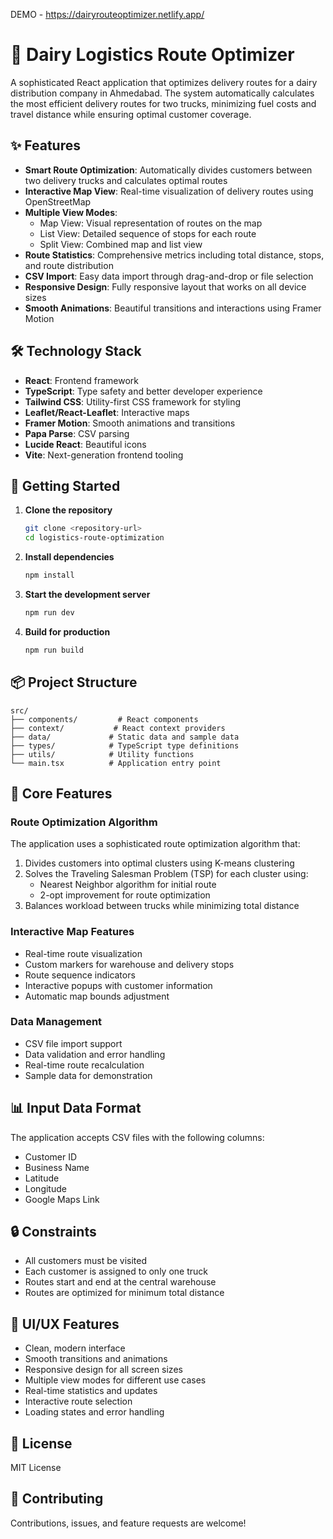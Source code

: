 DEMO - https://dairyrouteoptimizer.netlify.app/

# 🚚 Dairy Logistics Route Optimizer

A sophisticated React application that optimizes delivery routes for a dairy distribution company in Ahmedabad. The system automatically calculates the most efficient delivery routes for two trucks, minimizing fuel costs and travel distance while ensuring optimal customer coverage.

## ✨ Features

- **Smart Route Optimization**: Automatically divides customers between two delivery trucks and calculates optimal routes
- **Interactive Map View**: Real-time visualization of delivery routes using OpenStreetMap
- **Multiple View Modes**: 
  - Map View: Visual representation of routes on the map
  - List View: Detailed sequence of stops for each route
  - Split View: Combined map and list view
- **Route Statistics**: Comprehensive metrics including total distance, stops, and route distribution
- **CSV Import**: Easy data import through drag-and-drop or file selection
- **Responsive Design**: Fully responsive layout that works on all device sizes
- **Smooth Animations**: Beautiful transitions and interactions using Framer Motion

## 🛠️ Technology Stack

- **React**: Frontend framework
- **TypeScript**: Type safety and better developer experience
- **Tailwind CSS**: Utility-first CSS framework for styling
- **Leaflet/React-Leaflet**: Interactive maps
- **Framer Motion**: Smooth animations and transitions
- **Papa Parse**: CSV parsing
- **Lucide React**: Beautiful icons
- **Vite**: Next-generation frontend tooling

## 🚀 Getting Started

1. **Clone the repository**
   ```bash
   git clone <repository-url>
   cd logistics-route-optimization
   ```

2. **Install dependencies**
   ```bash
   npm install
   ```

3. **Start the development server**
   ```bash
   npm run dev
   ```

4. **Build for production**
   ```bash
   npm run build
   ```

## 📦 Project Structure

```
src/
├── components/         # React components
├── context/           # React context providers
├── data/             # Static data and sample data
├── types/            # TypeScript type definitions
├── utils/            # Utility functions
└── main.tsx          # Application entry point
```

## 🎯 Core Features

### Route Optimization Algorithm

The application uses a sophisticated route optimization algorithm that:
1. Divides customers into optimal clusters using K-means clustering
2. Solves the Traveling Salesman Problem (TSP) for each cluster using:
   - Nearest Neighbor algorithm for initial route
   - 2-opt improvement for route optimization
3. Balances workload between trucks while minimizing total distance

### Interactive Map Features

- Real-time route visualization
- Custom markers for warehouse and delivery stops
- Route sequence indicators
- Interactive popups with customer information
- Automatic map bounds adjustment

### Data Management

- CSV file import support
- Data validation and error handling
- Real-time route recalculation
- Sample data for demonstration

## 📊 Input Data Format

The application accepts CSV files with the following columns:
- Customer ID
- Business Name
- Latitude
- Longitude
- Google Maps Link

## 🔒 Constraints

- All customers must be visited
- Each customer is assigned to only one truck
- Routes start and end at the central warehouse
- Routes are optimized for minimum total distance

## 🎨 UI/UX Features

- Clean, modern interface
- Smooth transitions and animations
- Responsive design for all screen sizes
- Multiple view modes for different use cases
- Real-time statistics and updates
- Interactive route selection
- Loading states and error handling

## 📝 License

MIT License

## 🤝 Contributing

Contributions, issues, and feature requests are welcome!
